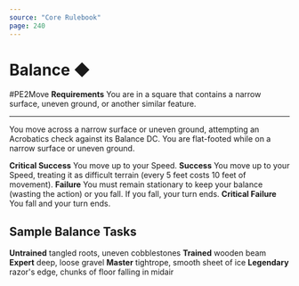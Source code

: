 ```yaml
---
source: "Core Rulebook"
page: 240
---
```


# Balance ◆
#PE2Move
**Requirements** You are in a square that contains a narrow surface, uneven ground, or another similar feature.

-----
You move across a narrow surface or uneven ground, attempting an Acrobatics check against its Balance DC. You are flat-footed while on a narrow surface or uneven ground.

**Critical Success** You move up to your Speed.
**Success** You move up to your Speed, treating it as difficult terrain (every 5 feet costs 10 feet of movement).
**Failure** You must remain stationary to keep your balance (wasting the action) or you fall. If you fall, your turn ends.
**Critical Failure** You fall and your turn ends.

## Sample Balance Tasks
**Untrained** tangled roots, uneven cobblestones
**Trained** wooden beam
**Expert** deep, loose gravel
**Master** tightrope, smooth sheet of ice
**Legendary** razor's edge, chunks of floor falling in midair